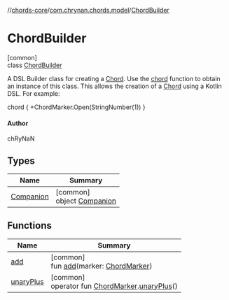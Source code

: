 //[chords-core](../../../index.md)/[com.chrynan.chords.model](../index.md)/[ChordBuilder](index.md)

# ChordBuilder

[common]\
class [ChordBuilder](index.md)

A DSL Builder class for creating a [Chord](../-chord/index.md). Use the [chord](../chord.md) function to obtain an instance of this class. This allows the creation of a [Chord](../-chord/index.md) using a Kotlin DSL. For example:

chord {     +ChordMarker.Open(StringNumber(1)) }

#### Author

chRyNaN

## Types

| Name | Summary |
|---|---|
| [Companion](-companion/index.md) | [common]<br>object [Companion](-companion/index.md) |

## Functions

| Name | Summary |
|---|---|
| [add](add.md) | [common]<br>fun [add](add.md)(marker: [ChordMarker](../-chord-marker/index.md)) |
| [unaryPlus](unary-plus.md) | [common]<br>operator fun [ChordMarker](../-chord-marker/index.md).[unaryPlus](unary-plus.md)() |
